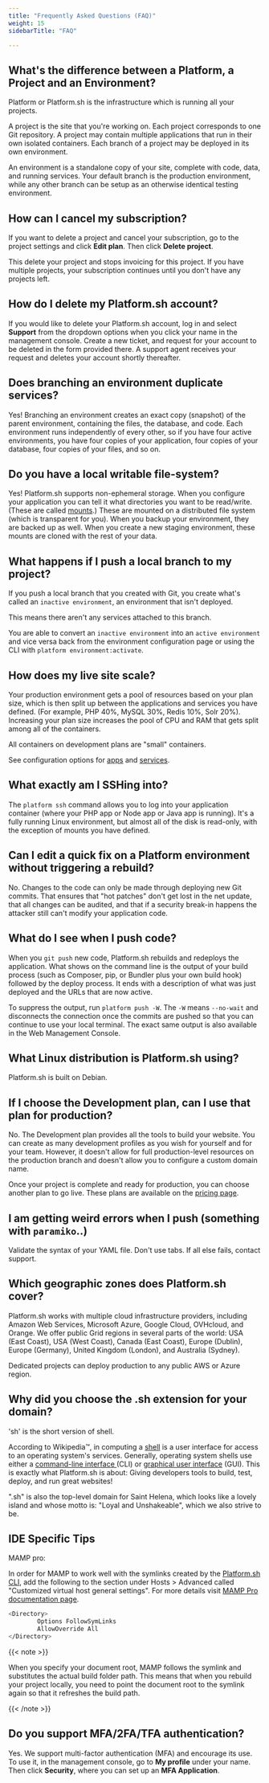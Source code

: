 ```yaml
---
title: "Frequently Asked Questions (FAQ)"
weight: 15
sidebarTitle: "FAQ"

---
```








## What's the difference between a Platform, a Project and an Environment?

Platform or Platform.sh is the infrastructure which is running all your projects.

A project is the site that you're working on.
Each project corresponds to one Git repository.
A project may contain multiple applications that run in their own isolated containers.
Each branch of a project may be deployed in its own environment.

An environment is a standalone copy of your site, complete with code, data, and running services.
Your default branch is the production environment, while any other branch can be setup as an otherwise identical testing environment.

## How can I cancel my subscription?

If you want to delete a project and cancel your subscription,
go to the project settings and click **Edit plan**.
Then click **Delete project**.

This delete your project and stops invoicing for this project.
If you have multiple projects, your subscription continues until you don't have any projects left.

## How do I delete my Platform.sh account?

If you would like to delete your Platform.sh account,
log in and select **Support** from the dropdown options when you click your name in the management console.
Create a new ticket, and request for your account to be deleted in the form provided there.
A support agent receives your request and deletes your account shortly thereafter. 

## Does branching an environment duplicate services?

Yes! Branching an environment creates an exact copy (snapshot) of the parent environment,
containing the files, the database, and code.
Each environment runs independently of every other,
so if you have four active environments,
you have four copies of your application, four copies of your database, four copies of your files, and so on.

## Do you have a local writable file-system?

Yes! Platform.sh supports non-ephemeral storage.
When you configure your application you can tell it what directories you want to be read/write.
(These are called [mounts](/configuration/app/app-reference.md#mounts).)
These are mounted on a distributed file system (which is transparent for you).
When you backup your environment, they are backed up as well.
When you create a new staging environment,
these mounts are cloned with the rest of your data.

## What happens if I push a local branch to my project?

If you push a local branch that you created with Git,
you create what's called an `inactive environment`, an environment that isn't deployed.

This means there aren't any services attached to this branch.

You are able to convert an `inactive environment` into an `active environment`
and vice versa back from the environment configuration page
or using the CLI with `platform environment:activate`.

## How does my live site scale?

Your production environment gets a pool of resources based on your plan size,
which is then split up between the applications and services you have defined.
(For example, PHP 40%, MySQL 30%, Redis 10%, Solr 20%).
Increasing your plan size increases the pool of CPU and RAM that gets split among all of the containers.

All containers on development plans are "small" containers.

See configuration options for [apps](../configuration/app/app-reference.md#sizes)
and [services](../configuration/services/_index.md#sizes).

## What exactly am I SSHing into?

The `platform ssh` command allows you to log into your application container (where your PHP app or Node app or Java app is running).
It's a fully running Linux environment,
but almost all of the disk is read-only, with the exception of mounts you have defined.

## Can I edit a quick fix on a Platform environment without triggering a rebuild?

No. Changes to the code can only be made through deploying new Git commits.
That ensures that "hot patches" don't get lost in the net update, that all changes can be audited,
and that if a security break-in happens the attacker still can't modify your application code.

## What do I see when I push code?

When you `git push` new code, Platform.sh rebuilds and redeploys the application.
What shows on the command line is the output of your build process
(such as Composer, pip, or Bundler plus your own build hook) followed by the deploy process.
It ends with a description of what was just deployed and the URLs that are now active.

To suppress the output, run `platform push -W`.
The `-W` means `--no-wait` and disconnects the connection once the commits are pushed so that you can continue to use your local terminal.
The exact same output is also available in the Web Management Console.

## What Linux distribution is Platform.sh using?

Platform.sh is built on Debian.

## If I choose the Development plan, can I use that plan for production?

No. The Development plan provides all the tools to build your website.
You can create as many development profiles as you wish for yourself and for your team. 
However, it doesn't allow for full production-level resources on the production branch
and doesn't allow you to configure a custom domain name.

Once your project is complete and ready for production, you can choose another plan to go live.
These plans are available on the [pricing page](https://platform.sh/pricing).

## I am getting weird errors when I push (something with `paramiko`..)

Validate the syntax of your YAML file.
Don't use tabs.
If all else fails, contact support.

## Which geographic zones does Platform.sh cover?

Platform.sh works with multiple cloud infrastructure providers,
including Amazon Web Services, Microsoft Azure, Google Cloud, OVHcloud, and Orange.
We offer public Grid regions in several parts of the world:
USA (East Coast), USA (West Coast), Canada (East Coast), Europe (Dublin), Europe (Germany), United Kingdom (London), and Australia (Sydney).

Dedicated projects can deploy production to any public AWS or Azure region.

## Why did you choose the .sh extension for your domain?

'sh' is the short version of shell.

According to Wikipedia™, in computing
a [shell](https://en.wikipedia.org/wiki/Shell_(computing)) is a user interface for access to an operating system's services.
Generally, operating system shells use either a [command-line interface ](https://en.wikipedia.org/wiki/Command-line_interface) (CLI)
or [graphical user interface](https://en.wikipedia.org/wiki/Graphical_user_interface) (GUI).
This is exactly what Platform.sh is about:
Giving developers tools to build, test, deploy, and run great websites!

".sh" is also the top-level domain for Saint Helena, which looks like a lovely island
and whose motto is: "Loyal and Unshakeable", which we also strive to be.

## IDE Specific Tips

MAMP pro:

In order for MAMP to work well with the symlinks created by the [Platform.sh CLI](https://github.com/platformsh/platformsh-cli),
add the following to the section under Hosts \> Advanced called "Customized virtual host general settings".
For more details visit [MAMP Pro documentation page](https://documentation.mamp.info/).

```bash
<Directory>
        Options FollowSymLinks
        AllowOverride All
</Directory>
```

{{< note >}}

When you specify your document root,
MAMP follows the symlink and substitutes the actual build folder path.
This means that when you rebuild your project locally,
you need to point the document root to the symlink again so that it refreshes the build path.

{{< /note >}}

## Do you support MFA/2FA/TFA authentication?

Yes. We support multi-factor authentication (MFA) and encourage its use.
To use it, in the management console, go to **My profile** under your name.
Then click **Security**, where you can set up an **MFA Application**.
